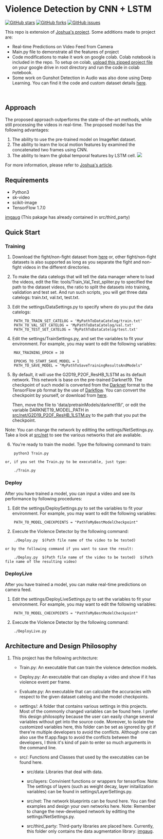 # Violence Detection by CNN + LSTM
[![GitHub stars](https://img.shields.io/github/stars/hasnainnaeem/Violence-Detection-in-Videos)](https://github.com/hasnainnaeem/Violence-Detection-in-Videos/stargazers)
[![GitHub forks](https://img.shields.io/github/forks/hasnainnaeem/Violence-Detection-in-Videos)](https://github.com/hasnainnaeem/Violence-Detection-in-Videos/network)
[![GitHub issues](https://img.shields.io/github/issues/hasnainnaeem/Violence-Detection-in-Videos)](https://github.com/hasnainnaeem/Violence-Detection-in-Videos/issues)

This repo is extension of [Joshua's project](https://github.com/JoshuaPiinRueyPan/ViolenceDetection). Some additions made to project are:
- Real-time Predictions on Video Feed from Camera
- Main.py file to demonstrate all the features of project
- Code modifications to make it work on google colab. Colab notebook is included in the repo. To setup on colab, [upload this zipped project file](https://drive.google.com/file/d/1a1tEKM9ofqBBj-rlDAc8zQOch42eCn8Y/view?usp=sharing) on your google drive in root directory and run the code in colab notebook. 
- Some work on Gunshot Detection in Audio was also done using Deep Learning. You can find it the code and custom dataset details [here](https://github.com/hasnainnaeem/Gunshot-Detection-in-Audio).
<br />

## Approach
The proposed approach outperforms the state-of-the-art methods, while still processing the videos in real-time.
The proposed model has the following advantages:
1. The ability to use the pre-trained model on ImageNet dataset.
2. The ability to learn the local motion features by examined the concatenated two frames using CNN.
3. The ability to learn the global temporal features by LSTM cell.
![](src/net/G2D19_P2OF_CNN_1LSTM_series.png)

For more information, please refer to [Joshua's article](http://joshua-p-r-pan.blogspot.tw/2018/05/violence-detection-by-cnn-lstm.html).

## Requirements
- Python3
- sk-video
- scikit-image
- TensorFlow 1.7.0

[imgaug](https://github.com/aleju/imgaug)
(This pakage has already contained in src/third_party)


## Quick Start
### Training
1. Download the fight/non-fight dataset from [here](http://visilab.etsii.uclm.es/personas/oscar/FightDetection/index.html)
   or, other fight/non-fight datasets is also supported as long as you separate the fight and non-fight videos
   in the different directories.

2. To make the data catelogs that will tell the data manager where to load the videos, edit the file:
   tools/Train_Val_Test_spliter.py to specified the path to the dataset videos, the ratio to split the datasets into training,
   validation and test set.  And run such scripts, you will get three data catelogs: train.txt, val.txt, test.txt.

3. Edit the settings/DataSettings.py to specify where do you put the data catelogs:
```Shell
	PATH_TO_TRAIN_SET_CATELOG = 'MyPathToDataCatelog/train.txt'
	PATH_TO_VAL_SET_CATELOG = 'MyPathToDataCatelog/val.txt'
	PATH_TO_TEST_SET_CATELOG = 'MyPathToDataCatelog/test.txt'
```

4. Edit the settings/TrainSettings.py, and set the variables to fit your environment.  For example, you may want to edit
    the following variables:
```Shell
	MAX_TRAINING_EPOCH = 30

	EPOCHS_TO_START_SAVE_MODEL = 1
	PATH_TO_SAVE_MODEL = "MyPathToSaveTrainingResultsAndModels"
```
5.   By default, it will use the G2D19_P2OF_ResHB_1LSTM as its default network.  This network is base on the pre-trained Darknet19.
   The checkpoint of such model is converted from the [Darknet](https://pjreddie.com/darknet/imagenet/) format to the TensorFlow
   pb format by the use of [Darkflow](https://github.com/thtrieu/darkflow).  You can convert the checkpoint by yourself, or download
   from [here](https://drive.google.com/open?id=1oUPhXtZjTU04DOwAXv6LtQ1GxFG9TD7b).

     Then, move the file to 'data/pretrainModels/darknet19/', or edit the variable DARKNET19_MODEL_PATH in
   [src/net/G2D19_P2OF_ResHB_1LSTM.py](src/net/G2D19_P2OF_ResHB_1LSTM.py) to the path that you put the checkpoint.

   Note: You can change the network by editting the settings/NetSettings.py.
         Take a look at [src/net](src/net) to see the various networks that are avaliable.


6. You're ready to train the model.  Type the following command to train:
```Shell
	python3 Train.py
```
	or, if you set the Train.py to be executable, just type:
```Shell
	./Train.py
```

### Deploy
After you have trained a model, you can input a video and see its performance by following procedures:
1. Edit the settings/DeploySettings.py to set the variables to fit your environment.  For example, you may want to edit
   the following variables:
```Shell
	PATH_TO_MODEL_CHECKPOINTS = "PathToMyBestModelCheckpoint"
```
2. Execute the Violence Detector by the following command:
```Shell
	./Deploy.py  $(Path file name of the video to be tested)
```
	or by the following command if you want to save the result:
```Shell
	./Deploy.py  $(Path file name of the video to be tested)  $(Path file name of the resulting video)
```

### DeployLive
After you have trained a model, you can make real-time predictions on camera feed.
1. Edit the settings/DeployLiveSettings.py to set the variables to fit your environment.  For example, you may want to edit
   the following variables:
```Shell
	PATH_TO_MODEL_CHECKPOINTS = "PathToMyBestModelCheckpoint"
```
2. Execute the Violence Detector by the following command:
```Shell
	./DeployLive.py  
```

## Architecture and Design Philosophy
1. This project has the following architecture:

   * Train.py: An executable that can train the violence detection models.

   * Deploy.py: An executable that can display a video and show if it has violence event per frame.

   * Evaluate.py: An executable that can calculate the accuracies with respect to the given dataset catelog and the
                  model checkpoints.

   * settings/:   A folder that contains various settings in this projects.  Most of the commonly changed variables can
                be found here.  I prefer this design philosophy because the user can easily change several variables
                without get into the source code.  Moreover, to isolate the customized variables here, this folder can
                be set as ignored by git if there're multiple developers to avoid the conflicts.  Although one can also
                use the tf.app.flags to avoid the conflicts between the developers, I think it's kind of pain to enter
                so much arguments in the command line.

   * src/: Functions and Classes that used by the executables can be found here.

       * src/data: Libraries that deal with data.

       * src/layers: Convinient functions or wrappers for tensorflow.
                     Note: The settings of layers (such as weight decay, layer initailization variables) can be found in
                           settings/LayerSettings.py.

       * src/net: The network blueprints can be found here.  You can find examples and design your own networks here.
                  Note: Remember to change the new-developed network by editting the settings/NetSettings.py.

       * src/third_party: Third-party libraries are placed here.  Currently, this folder only contains the data augmentation
                          library: [imgaug](https://github.com/aleju/imgaug).
